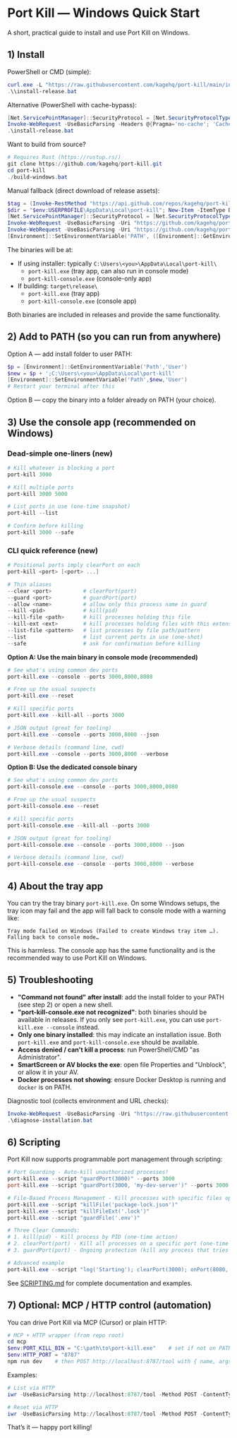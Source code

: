 # Port Kill — Windows Quick Start

A short, practical guide to install and use Port Kill on Windows.

## 1) Install

PowerShell or CMD (simple):

```powershell
curl.exe -L "https://raw.githubusercontent.com/kagehq/port-kill/main/install-release.bat" -o install-release.bat
.\\install-release.bat
```

Alternative (PowerShell with cache-bypass):

```powershell
[Net.ServicePointManager]::SecurityProtocol = [Net.SecurityProtocolType]::Tls12
Invoke-WebRequest -UseBasicParsing -Headers @{Pragma='no-cache'; 'Cache-Control'='no-cache'} -Uri "https://raw.githubusercontent.com/kagehq/port-kill/main/install-release.bat" -OutFile "install-release.bat"
.\install-release.bat
```

Want to build from source?

```powershell
# Requires Rust (https://rustup.rs/)
git clone https://github.com/kagehq/port-kill.git
cd port-kill
./build-windows.bat
```

Manual fallback (direct download of release assets):

```powershell
$tag = (Invoke-RestMethod "https://api.github.com/repos/kagehq/port-kill/releases/latest").tag_name
$dir = "$env:USERPROFILE\AppData\Local\port-kill"; New-Item -ItemType Directory -Force -Path $dir | Out-Null
[Net.ServicePointManager]::SecurityProtocol = [Net.SecurityProtocolType]::Tls12
Invoke-WebRequest -UseBasicParsing -Uri "https://github.com/kagehq/port-kill/releases/download/$tag/port-kill" -OutFile "$dir\port-kill.exe"
Invoke-WebRequest -UseBasicParsing -Uri "https://github.com/kagehq/port-kill/releases/download/$tag/port-kill-console" -OutFile "$dir\port-kill-console.exe"
[Environment]::SetEnvironmentVariable('PATH', ([Environment]::GetEnvironmentVariable('PATH','User') + ";$dir"), 'User')
```

The binaries will be at:
- If using installer: typically `C:\Users\<you>\AppData\Local\port-kill\`
  - `port-kill.exe` (tray app, can also run in console mode)
  - `port-kill-console.exe` (console-only app)
- If building: `target\release\`
  - `port-kill.exe` (tray app)
  - `port-kill-console.exe` (console app)

Both binaries are included in releases and provide the same functionality.

## 2) Add to PATH (so you can run from anywhere)

Option A — add install folder to user PATH:

```powershell
$p = [Environment]::GetEnvironmentVariable('Path','User')
$new = $p + ';C:\Users\<you>\AppData\Local\port-kill'
[Environment]::SetEnvironmentVariable('Path',$new,'User')
# Restart your terminal after this
```

Option B — copy the binary into a folder already on PATH (your choice).

## 3) Use the console app (recommended on Windows)

### Dead-simple one-liners (new)
```powershell
# Kill whatever is blocking a port
port-kill 3000

# Kill multiple ports
port-kill 3000 5000

# List ports in use (one-time snapshot)
port-kill --list

# Confirm before killing
port-kill 3000 --safe
```

### CLI quick reference (new)
```powershell
# Positional ports imply clearPort on each
port-kill <port> [<port> ...]

# Thin aliases
--clear <port>          # clearPort(port)
--guard <port>          # guardPort(port)
--allow <name>          # allow only this process name in guard
--kill <pid>            # kill(pid)
--kill-file <path>      # kill processes holding this file
--kill-ext <ext>        # kill processes holding files with this extension
--list-file <pattern>   # list processes by file path/pattern
--list                  # list current ports in use (one-shot)
--safe                  # ask for confirmation before killing
```

**Option A: Use the main binary in console mode (recommended)**
```powershell
# See what's using common dev ports
port-kill.exe --console --ports 3000,8000,8080

# Free up the usual suspects
port-kill.exe --reset

# Kill specific ports
port-kill.exe --kill-all --ports 3000

# JSON output (great for tooling)
port-kill.exe --console --ports 3000,8000 --json

# Verbose details (command line, cwd)
port-kill.exe --console --ports 3000,8000 --verbose
```

**Option B: Use the dedicated console binary**
```powershell
# See what's using common dev ports
port-kill-console.exe --console --ports 3000,8000,8080

# Free up the usual suspects
port-kill-console.exe --reset

# Kill specific ports
port-kill-console.exe --kill-all --ports 3000

# JSON output (great for tooling)
port-kill-console.exe --console --ports 3000,8000 --json

# Verbose details (command line, cwd)
port-kill-console.exe --console --ports 3000,8000 --verbose
```

## 4) About the tray app

You can try the tray binary `port-kill.exe`. On some Windows setups, the tray icon may fail and the app will fall back to console mode with a warning like:

```
Tray mode failed on Windows (Failed to create Windows tray item …). Falling back to console mode…
```

This is harmless. The console app has the same functionality and is the recommended way to use Port Kill on Windows.

## 5) Troubleshooting

- **"Command not found" after install**: add the install folder to your PATH (see step 2) or open a new shell.
- **"port-kill-console.exe not recognized"**: both binaries should be available in releases. If you only see `port-kill.exe`, you can use `port-kill.exe --console` instead.
- **Only one binary installed**: this may indicate an installation issue. Both `port-kill.exe` and `port-kill-console.exe` should be available.
- **Access denied / can't kill a process**: run PowerShell/CMD "as Administrator".
- **SmartScreen or AV blocks the exe**: open file Properties and "Unblock", or allow it in your AV.
- **Docker processes not showing**: ensure Docker Desktop is running and `docker` is on PATH.

Diagnostic tool (collects environment and URL checks):

```powershell
Invoke-WebRequest -UseBasicParsing -Uri "https://raw.githubusercontent.com/kagehq/port-kill/main/diagnose-installation.bat" -OutFile "diagnose-installation.bat"
.\diagnose-installation.bat
```

## 6) Scripting

Port Kill now supports programmable port management through scripting:

```powershell
# Port Guarding - Auto-kill unauthorized processes!
port-kill.exe --script "guardPort(3000)" --ports 3000
port-kill.exe --script "guardPort(3000, 'my-dev-server')" --ports 3000

# File-Based Process Management - Kill processes with specific files open!
port-kill.exe --script "killFile('package-lock.json')"
port-kill.exe --script "killFileExt('.lock')"
port-kill.exe --script "guardFile('.env')"

# Three Clear Commands:
# 1. kill(pid) - Kill process by PID (one-time action)
# 2. clearPort(port) - Kill all processes on a specific port (one-time action)
# 3. guardPort(port) - Ongoing protection (kill any process that tries to bind to this port)

# Advanced example
port-kill.exe --script "log('Starting'); clearPort(3000); onPort(8080, callback)" --ports 3000,8080
```

See [SCRIPTING.md](SCRIPTING.md) for complete documentation and examples.

## 7) Optional: MCP / HTTP control (automation)

You can drive Port Kill via MCP (Cursor) or plain HTTP:

```powershell
# MCP + HTTP wrapper (from repo root)
cd mcp
$env:PORT_KILL_BIN = "C:\path\to\port-kill.exe"    # set if not on PATH
$env:HTTP_PORT = "8787"
npm run dev    # then POST http://localhost:8787/tool with { name, args }
```

Examples:

```powershell
# List via HTTP
iwr -UseBasicParsing http://localhost:8787/tool -Method POST -ContentType 'application/json' -Body '{"name":"list","args":{"ports":"3000,8000"}}' | % Content

# Reset via HTTP
iwr -UseBasicParsing http://localhost:8787/tool -Method POST -ContentType 'application/json' -Body '{"name":"reset","args":{}}' | % Content
```

That’s it — happy port killing!
